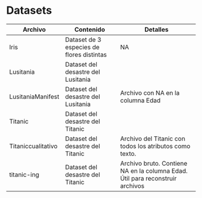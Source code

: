 # Datasets

| Archivo             | Contenido | Detalles |
| ------------------- | --------- | -------- |
| Iris                | Dataset de 3 especies de flores distintas | NA |
| Lusitania           | Dataset del desastre del Lusitania | |
| LusitaniaManifest   | Dataset del desastre del Lusitania | Archivo con NA en la columna Edad |
| Titanic             | Dataset del desastre del Titanic | |
| Titaniccualitativo  | Dataset del desastre del Titanic | Archivo del Titanic con todos los atributos como texto. |
| titanic-ing         | Dataset del desastre del Titanic | Archivo bruto. Contiene NA en la columna Edad. Útil para reconstruir archivos |
